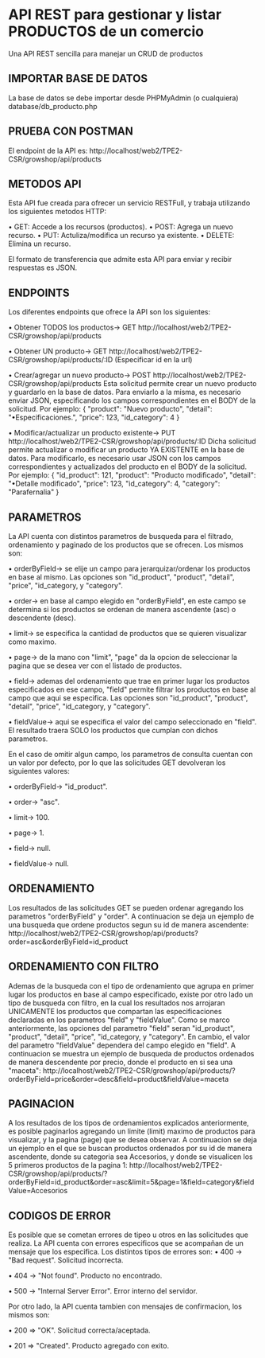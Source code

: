 # API REST para gestionar y listar PRODUCTOS de un comercio 
Una API REST sencilla para manejar un CRUD de productos


## IMPORTAR BASE DE DATOS
La base de datos se debe importar desde PHPMyAdmin (o cualquiera) database/db_producto.php


## PRUEBA CON POSTMAN
El endpoint de la API es: http://localhost/web2/TPE2-CSR/growshop/api/products


## METODOS API
Esta API fue creada para ofrecer un servicio RESTFull, y trabaja utilizando los siguientes metodos HTTP:

• GET: Accede a los recursos (productos).
• POST: Agrega un nuevo recurso.
• PUT: Actuliza/modifica un recurso ya existente.
• DELETE: Elimina un recurso.

El formato de transferencia que admite esta API para enviar y recibir respuestas es JSON.


## ENDPOINTS
Los diferentes endpoints que ofrece la API son los siguientes:

• Obtener TODOS los productos-> GET http://localhost/web2/TPE2-CSR/growshop/api/products

• Obtener UN producto-> GET http://localhost/web2/TPE2-CSR/growshop/api/products/:ID
(Especificar id en la url)

• Crear/agregar un nuevo producto-> POST http://localhost/web2/TPE2-CSR/growshop/api/products
Esta solicitud permite crear un nuevo producto y guardarlo en la base de datos. Para enviarlo a la misma, es necesario enviar JSON, especificando los campos correspondientes en el BODY de la solicitud. Por ejemplo:
{
    "product": "Nuevo producto",
    "detail": "•Especificaciones.",
    "price": 123,
    "id_category": 4
}

• Modificar/actualizar un producto existente-> PUT http://localhost/web2/TPE2-CSR/growshop/api/products/:ID
Dicha solicitud permite actualizar o modificar un producto YA EXISTENTE en la base de datos. Para modificarlo, es necesario usar JSON con los campos correspondientes y actualizados del producto en el BODY de la solicitud. Por ejemplo:
{
    "id_product": 121,
    "product": "Producto modificado",
    "detail": "•Detalle modificado",
    "price": 123,
    "id_category": 4,
    "category": "Parafernalia"
}


## PARAMETROS
La API cuenta con distintos parametros de busqueda para el filtrado, ordenamiento y paginado de los productos que se ofrecen. Los mismos son:

• orderByField-> se elije un campo para jerarquizar/ordenar los productos en base al mismo. Las opciones son "id_product", "product", "detail", "price", "id_category, y "category".

• order-> en base al campo elegido en "orderByField", en este campo se determina si los productos se ordenan de manera ascendente (asc) o descendente (desc).

• limit-> se especifica la cantidad de productos que se quieren visualizar como maximo.

• page-> de la mano con "limit", "page" da la opcion de seleccionar la pagina que se desea ver con el listado de productos.

• field-> ademas del ordenamiento que trae en primer lugar los productos especificados en ese campo, "field" permite filtrar los productos en base al campo que aqui se especifica. Las opciones son "id_product", "product", "detail", "price", "id_category, y "category".

• fieldValue-> aqui se especifica el valor del campo seleccionado en "field". El resultado traera SOLO los productos que cumplan con dichos parametros. 

En el caso de omitir algun campo, los parametros de consulta cuentan con un valor por defecto, por lo que las solicitudes GET devolveran los siguientes valores:

• orderByField-> "id_product".

• order-> "asc".

• limit-> 100.

• page-> 1.

• field-> null.

• fieldValue-> null.


## ORDENAMIENTO
Los resultados de las solicitudes GET se pueden ordenar agregando los parametros "orderByField" y "order". A continuacion se deja un ejemplo de una busqueda que ordene productos segun su id de manera ascendente:
http://localhost/web2/TPE2-CSR/growshop/api/products?order=asc&orderByField=id_product


## ORDENAMIENTO CON FILTRO
Ademas de la busqueda con el tipo de ordenamiento que agrupa en primer lugar los productos en base al campo especificado, existe por otro lado un tipo de busqueda con filtro, en la cual los resultados nos arrojaran UNICAMENTE los productos que compartan las especificaciones declaradas en los parametros "field" y "fieldValue". Como se marco anteriormente, las opciones del parametro "field" seran "id_product", "product", "detail", "price", "id_category, y "category". En cambio, el valor del parametro "fieldValue" dependera del campo elegido en "field". A continuacion se muestra un ejemplo de busqueda de productos ordenados de manera descendente por precio, donde el producto en si sea una "maceta":
http://localhost/web2/TPE2-CSR/growshop/api/products/?orderByField=price&order=desc&field=product&fieldValue=maceta


## PAGINACION
A los resultados de los tipos de ordenamientos explicados anteriormente, es posible paginarlos agregando un limite (limit) maximo de productos para visualizar, y la pagina (page) que se desea observar. A continuacion se deja un ejemplo en el que se buscan productos ordenados por su id de manera ascendente, donde su categoria sea Accesorios, y donde se visualicen los 5 primeros productos de la pagina 1:
http://localhost/web2/TPE2-CSR/growshop/api/products/?orderByField=id_product&order=asc&limit=5&page=1&field=category&fieldValue=Accesorios


## CODIGOS DE ERROR
Es posible que se cometan errores de tipeo u otros en las solicitudes que realiza. La API cuenta con errores especificos que se acompañan de un mensaje que los especifica. Los distintos tipos de errores son:
• 400 -> "Bad request". Solicitud incorrecta.

• 404 -> "Not found". Producto no encontrado.

• 500 -> "Internal Server Error". Error interno del servidor.


Por otro lado, la API cuenta tambien con mensajes de confirmacion, los mismos son:

• 200 => "OK". Solicitud correcta/aceptada.

• 201 => "Created". Producto agregado con exito.